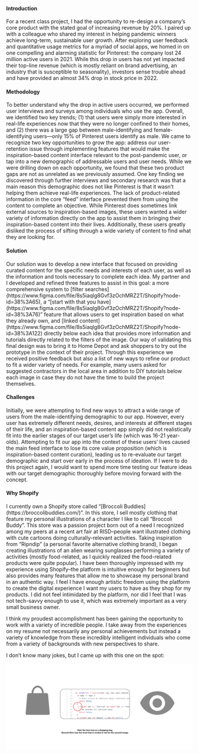 <h4>Introduction </h4><p>For a recent class project, I had the opportunity to re-design a company’s core product with the stated goal of increasing revenue by 20%. I paired up with a colleague who shared my interest in helping pandemic winners achieve long-term, sustainable user growth. After exploring user feedback and quantitative usage metrics for a myriad of social apps, we homed in on one compelling and alarming statistic for Pinterest: the company lost 24 million active users in 2021. While this drop in users has not yet impacted their top-line revenue (which is mostly reliant on brand advertising, an industry that is susceptible to seasonality), investors sense trouble ahead and have provided an almost 34% drop in stock price in 2022. 
</p>
<h4>Methodology </h4><p>To better understand why the drop in active users occurred, we performed user interviews and surveys among individuals who use the app. Overall, we identified two key trends; (1) that users were simply more interested in real-life experiences now that they were no longer confined to their homes, and (2) there was a large gap between male-identifying and female-identifying users—only 15% of Pinterest users identify as male. We came to recognize two key opportunities to grow the app: address our user-retention issue through implementing features that would make the inspiration-based content interface relevant to the post-pandemic user, or tap into a new demographic of addressable users and user needs. While we were drilling down on each opportunity, we found that these two product gaps are not as unrelated as we previously assumed. One key finding we discovered through further interviews and secondary research was that a main reason this demographic does not like Pinterest is that it wasn’t helping them achieve real-life experiences. The lack of product-related information in the core “feed” interface prevented them from using the content to complete an objective. While Pinterest does sometimes link external sources to inspiration-based images, these users wanted a wider variety of information directly on the app to assist them in bringing their inspiration-based content into their lives. Additionally, these users greatly disliked the process of sifting through a wide variety of content to find what they are looking for.
</p>
<h4>Solution </h4><p>Our solution was to develop a new interface that focused on providing curated content for the specific needs and interests of each user, as well as the information and tools necessary to complete each idea. My partner and I developed and refined three features to assist in this goal: a more comprehensive system to [filter searches](https://www.figma.com/file/8s5iaqlg8Gvf3zOchMRZ2T/Shopify?node-id=38%3A65), a “[start with that you have](https://www.figma.com/file/8s5iaqlg8Gvf3zOchMRZ2T/Shopify?node-id=38%3A76)” feature that allows users to get inspiration based on what they already own, and [linked content](https://www.figma.com/file/8s5iaqlg8Gvf3zOchMRZ2T/Shopify?node-id=38%3A122) directly below each idea that provides more information and tutorials directly related to the filters of the image. Our way of validating this final design was to bring it to Home Depot and ask shoppers to try out the prototype in the context of their project. Through this experience we received positive feedback but also a list of new ways to refine our product to fit a wider variety of needs. For example, many users asked for suggested contractors in the local area in addition to DIY tutorials below each image in case they do not have the time to build the project themselves.
</p>
<h4>Challenges </h4><p>Initially, we were attempting to find new ways to attract a wide range of users from the male-identifying demographic to our app. However, every user has extremely different needs, desires, and interests at different stages of their life, and an inspiration-based content app simply did not realistically fit into the earlier stages of our target user’s life (which was 16-21 year-olds). Attempting to fit our app into the context of these users’ lives caused the main feed interface to lose its core value proposition (which is inspiration-based content curation), leading us to re-evaluate our target demographic and start over early in the process of ideation. If I were to do this project again, I would want to spend more time testing our feature ideas with our target demographic thoroughly before moving forward with the concept. 
</p>
<h4>Why Shopify </h4><p>I currently own a Shopify store called “[Broccoli Buddies](https://broccolibuddies.com/)”. In this store, I sell mostly clothing that feature my personal illustrations of a character I like to call “Broccoli Buddy”. This store was a passion project born out of a need I recognized among my peers at a recent art fair at RISD–people want illustrated clothing with cute cartoons doing culturally-relevant activities. Taking inspiration from “Ripndip” (a personal favorite alternative clothing brand), I began creating illustrations of an alien wearing sunglasses performing a variety of activities (mostly food-related, as I quickly realized the food-related products were quite popular). I have been thoroughly impressed with my experience using Shopify–the platform is intuitive enough for beginners but also provides many features that allow me to showcase my personal brand in an authentic way. I feel I have enough artistic freedom using the platform to create the digital experience I want my users to have as they shop for my products. I did not feel intimidated by the platform, nor did I feel that I was not tech-savvy enough to use it, which was extremely important as a very small business owner. 
</p>
<p>I think my proudest accomplishment has been gaining the opportunity to work with a variety of incredible people. I take away from the experiences on my resume not necessarily any personal achievements but instead a variety of knowledge from these incredibly intelligent individuals who come from a variety of backgrounds with new perspectives to share. 
</p>

I don’t know many jokes, but I came up with this one on the spot: 

<img src="Shopify_Joke.png"/>

